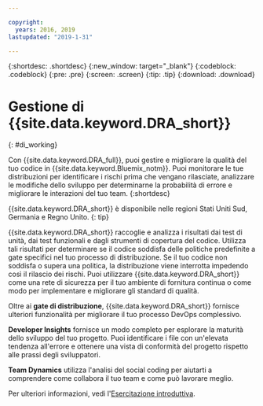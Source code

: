 ```yaml
---

copyright:
  years: 2016, 2019
lastupdated: "2019-1-31"

---
```


{:shortdesc: .shortdesc}
{:new_window: target="_blank"}
{:codeblock: .codeblock}
{:pre: .pre}
{:screen: .screen}
{:tip: .tip}
{:download: .download}

# Gestione di {{site.data.keyword.DRA_short}}
{: #di_working}

Con {{site.data.keyword.DRA_full}}, puoi gestire e migliorare la qualità del tuo codice in {{site.data.keyword.Bluemix_notm}}. Puoi monitorare le tue distribuzioni per identificare i rischi prima che vengano rilasciate, analizzare le modifiche dello sviluppo per determinarne la probabilità di errore e migliorare le interazioni del tuo team.
{:shortdesc}

{{site.data.keyword.DRA_short}} è disponibile nelle regioni Stati Uniti Sud, Germania e Regno Unito.
{: tip}

{{site.data.keyword.DRA_short}} raccoglie e analizza i risultati dai test di unità, dai test funzionali e dagli strumenti di copertura del codice. Utilizza tali risultati per determinare se il codice soddisfa delle politiche predefinite a gate specifici nel tuo processo di distribuzione. Se il tuo codice non soddisfa o supera una politica, la distribuzione viene interrotta impedendo così il rilascio dei rischi. Puoi utilizzare {{site.data.keyword.DRA_short}} come una rete di sicurezza per il tuo ambiente di fornitura continua o come modo per implementare e migliorare gli standard di qualità. 

Oltre ai **gate di distribuzione**, {{site.data.keyword.DRA_short}} fornisce ulteriori funzionalità per migliorare il tuo processo DevOps complessivo.  

**Developer Insights** fornisce un modo completo per esplorare la maturità dello sviluppo del tuo progetto. Puoi identificare i file con un'elevata tendenza all'errore e ottenere una vista di conformità del progetto rispetto alle prassi degli sviluppatori.
	
**Team Dynamics** utilizza l'analisi del social coding per aiutarti a comprendere come collabora il tuo team e come può lavorare meglio.

Per ulteriori informazioni, vedi l'[Esercitazione introduttiva](/docs/services/DevOpsInsights?topic=DevOpsInsights-getting-started).
